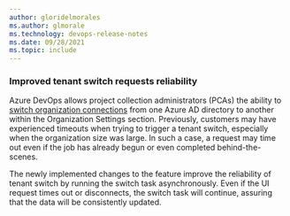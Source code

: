 ```yaml
---
author: gloridelmorales
ms.author: glmorale
ms.technology: devops-release-notes
ms.date: 09/28/2021
ms.topic: include
---
```

### Improved tenant switch requests reliability

Azure DevOps allows project collection administrators (PCAs) the ability to [switch organization connections](/azure/devops/organizations/accounts/change-azure-ad-connection?view=azure-devops&preserve-view=true) from one Azure AD directory to another within the Organization Settings section. Previously, customers may have experienced timeouts when trying to trigger a tenant switch, especially when the organization size was large. In such a case, a request may time out even if the job has already begun or even completed behind-the-scenes.

The newly implemented changes to the feature improve the reliability of tenant switch by running the switch task asynchronously. Even if the UI request times out or disconnects, the switch task will continue, assuring that the data will be consistently updated.